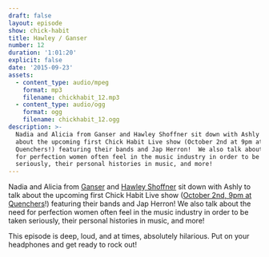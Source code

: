 ```yaml
---
draft: false
layout: episode
show: chick-habit
title: Hawley / Ganser
number: 12
duration: '1:01:20'
explicit: false
date: '2015-09-23'
assets:
  - content_type: audio/mpeg
    format: mp3
    filename: chickhabit_12.mp3
  - content_type: audio/ogg
    format: ogg
    filename: chickhabit_12.ogg
description: >-
  Nadia and Alicia from Ganser and Hawley Shoffner sit down with Ashly to talk
  about the upcoming first Chick Habit Live show (October 2nd at 9pm at
  Quenchers!) featuring their bands and Jap Herron!  We also talk about the need
  for perfection women often feel in the music industry in order to be taken
  seriously, their personal histories in music, and more!
---
```

Nadia and Alicia from [Ganser](https://ganser.bandcamp.com) and [Hawley Shoffner](http://hawleyshoffner.com) sit down with Ashly to talk about the upcoming first Chick Habit Live show ([October 2nd, 9pm at Quenchers](https://www.facebook.com/events/927375847322296/)!) featuring their bands and Jap Herron!  We also talk about the need for perfection women often feel in the music industry in order to be taken seriously, their personal histories in music, and more!

This episode is deep, loud, and at times, absolutely hilarious. Put on your headphones and get ready to rock out!

